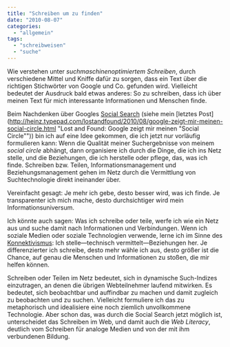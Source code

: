 ```yaml
---
title: "Schreiben um zu finden"
date: "2010-08-07"
categories: 
  - "allgemein"
tags: 
  - "schreibweisen"
  - "suche"
---
```


Wie verstehen unter _suchmaschinenoptimiertem Schreiben_, durch verschiedene Mittel und Kniffe dafür zu sorgen, dass ein Text über die richtigen Stichwörter von Google und Co. gefunden wird. Vielleicht bedeutet der Ausdruck bald etwas anderes: So zu schreiben, dass ich über meinen Text für mich interessante Informationen und Menschen finde.

Beim Nachdenken über Googles [Social Search](http://www.google.com/support/websearch/bin/answer.py?hl=en&answer=165228 "Google Social Search : Features - Web Search Help") (siehe mein [letztes Post](http://heinz.typepad.com/lostandfound/2010/08/google-zeigt-mir-meinen-social-circle.html "Lost and Found: Google zeigt mir meinen "Social Circle"")) bin ich auf eine Idee gekommen, die ich jetzt nur vorläufig formulieren kann: Wenn die Qualität meiner Suchergebnisse von meinem _social circle_ abhängt, dann organisiere ich durch die Dinge, die ich ins Netz stelle, und die Beziehungen, die ich herstelle oder pflege, das, was ich finde. Schreiben bzw. Teilen, Informationsmanagement und Beziehungsmanagement gehen im Netz durch die Vermittlung von Suchtechnologie direkt ineinander über.

Vereinfacht gesagt: Je mehr ich gebe, desto besser wird, was ich finde. Je transparenter ich mich mache, desto durchsichtiger wird mein Informationsuniversum.

Ich könnte auch sagen: Was ich schreibe oder teile, werfe ich wie ein Netz aus und suche damit nach Informationen und Verbindungen. Wenn ich soziale Medien oder soziale Technologien verwende, lerne ich im Sinne des [Konnektivismus](http://de.wikipedia.org/wiki/Konnektivismus "Konnektivismus – Wikipedia"): Ich stelle—technisch vermittelt—Beziehungen her. Je differenzierter ich schreibe, desto mehr wähle ich aus, desto größer ist die Chance, auf genau die Menschen und Informationen zu stoßen, die mir helfen können.

Schreiben oder Teilen im Netz bedeutet, sich in dynamische Such-Indizes einzutragen, an denen die übrigen Webteilnehmer laufend mitwirken. Es bedeutet, sich beobachtbar und auffindbar zu machen und damit zugleich zu beobachten und zu suchen. Vielleicht formuliere ich das zu metaphorisch und idealisiere eine noch ziemlich unvollkommene Technologie. Aber schon das, was durch die Social Search jetzt möglich ist, unterscheidet das Schreiben im Web, und damit auch die _Web Literacy_, deutlich vom Schreiben für analoge Medien und von der mit ihm verbundenen Bildung.
